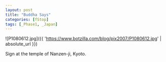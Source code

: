 ```yaml
---
layout: post
title: "Buddha Says"
categories: [fStop]
tags: [_Phase1, _Japan]
---
```



![P1080612.jpg]({{ 'https://www.botzilla.com/blog/pix2007/P1080612.jpg' | absolute_url }})


Sign at the temple of Nanzen-ji, Kyoto.
